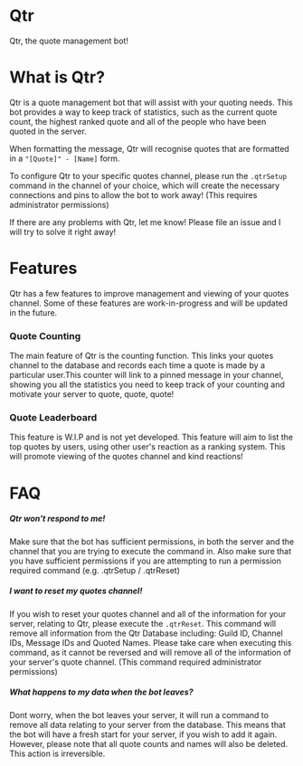 # Qtr
Qtr, the quote management bot!

# What is Qtr?
Qtr is a quote management bot that will assist with your quoting needs. This bot provides a way to keep track of statistics, such as the current quote count, the highest ranked quote and all of the people who have been quoted in the server.

When formatting the message, Qtr will recognise quotes that are formatted in a ```"[Quote]" - [Name]``` form.

To configure Qtr to your specific quotes channel, please run the ```.qtrSetup``` command in the channel of your choice, which will create the necessary connections and pins to allow the bot to work away! (This requires administrator permissions)

If there are any problems with Qtr, let me know! Please file an issue and I will try to solve it right away!

# Features
Qtr has a few features to improve management and viewing of your quotes channel. Some of these features are work-in-progress and will be updated in the future.


### Quote Counting
The main feature of Qtr is the counting function. This links your quotes channel to the database and records each time a quote is made by a particular user.This counter will link to a pinned message in your channel, showing you all the statistics you need to keep track of your counting and motivate your server to quote, quote, quote!

### Quote Leaderboard
This feature is W.I.P and is not yet developed. This feature will aim to list the top quotes by users, using other user's reaction as a ranking system. This will promote viewing of the quotes channel and kind reactions!

# FAQ

##### Qtr won't respond to me!
Make sure that the bot has sufficient permissions, in both the server and the channel that you are trying to execute the command in. Also make sure that you have sufficient permissions if you are attempting to run a permission required command (e.g. .qtrSetup / .qtrReset)

##### I want to reset my quotes channel!
If you wish to reset your quotes channel and all of the information for your server, relating to Qtr, please execute the `.qtrReset`. This command will remove all information from the Qtr Database including: Guild ID, Channel IDs, Message IDs and Quoted Names. Please take care when executing this command, as it cannot be reversed and will remove all of the information of your server's quote channel. (This command required administrator permissions)

##### What happens to my data when the bot leaves?
Dont worry, when the bot leaves your server, it will run a command to remove all data relating to your server from the database. This means that the bot will have a fresh start for your server, if you wish to add it again. However, please note that all quote counts and names will also be deleted. This action is irreversible.
